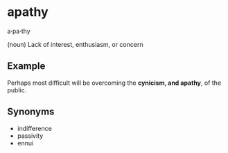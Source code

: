 # apathy

a·pa·thy

(noun) Lack of interest, enthusiasm, or concern

## Example

Perhaps most difficult will be overcoming the **cynicism, and apathy**, of the public.

## Synonyms

+  indifference
+  passivity
+  ennui
